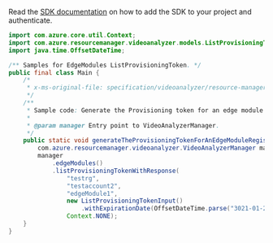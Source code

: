 Read the [SDK documentation](https://github.com/Azure/azure-sdk-for-java/blob/azure-resourcemanager-videoanalyzer_1.0.0-beta.3/sdk/videoanalyzer/azure-resourcemanager-videoanalyzer/README.md) on how to add the SDK to your project and authenticate.

```java
import com.azure.core.util.Context;
import com.azure.resourcemanager.videoanalyzer.models.ListProvisioningTokenInput;
import java.time.OffsetDateTime;

/** Samples for EdgeModules ListProvisioningToken. */
public final class Main {
    /*
     * x-ms-original-file: specification/videoanalyzer/resource-manager/Microsoft.Media/preview/2021-11-01-preview/examples/edge-modules-listProvisioningToken.json
     */
    /**
     * Sample code: Generate the Provisioning token for an edge module registration.
     *
     * @param manager Entry point to VideoAnalyzerManager.
     */
    public static void generateTheProvisioningTokenForAnEdgeModuleRegistration(
        com.azure.resourcemanager.videoanalyzer.VideoAnalyzerManager manager) {
        manager
            .edgeModules()
            .listProvisioningTokenWithResponse(
                "testrg",
                "testaccount2",
                "edgeModule1",
                new ListProvisioningTokenInput()
                    .withExpirationDate(OffsetDateTime.parse("3021-01-23T11:04:49.0526841-08:00")),
                Context.NONE);
    }
}
```
